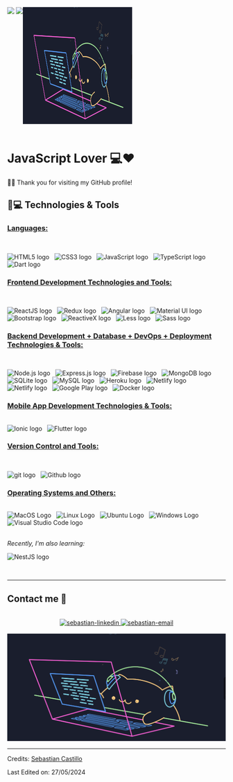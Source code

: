 <div style="display: flex; width: 100%">
    <div style="max-width: 50%;">
    <a href="https://git.io/typing-svg"><img src="https://readme-typing-svg.herokuapp.com?duration=6000&color=777777&background=00000000&width=500&height=120&lines=++Hello!+I'm+Sebastian+Castillo+👋🏻"/></a>
    <a href="https://git.io/typing-svg"><img src="https://readme-typing-svg.herokuapp.com?duration=6500&color=777777&background=00000000&width=500&height=120&lines=++FullStack+Developer+💻"/></a>
    </div>
    <div style="max-width: 50%;">
    <a target="_blank" align="center">
      <img height="270" width="400" alt="GIF" src="assets/CatProgramming.gif">
    </a>
    </div>
</div>

<br/>

# JavaScript Lover 💻❤️

🙋‍♂️ Thank you for visiting my GitHub profile! 




## 🚀💻 Technologies & Tools

### <u> Languages: </u>

<br>

<span><img src="https://img.shields.io/badge/HTML5-E34F26?style=for-the-badge&logo=html5&logoColor=white" alt="HTML5 logo" title="HTML5" height="25" /></span>
&nbsp;
<span><img src="https://img.shields.io/badge/CSS3-1572B6?style=for-the-badge&logo=css3&logoColor=white" alt="CSS3 logo" title="CSS3" height="25" /></span>
&nbsp;
<span><img src="https://img.shields.io/badge/JavaScript-323330?style=for-the-badge&logo=javascript&logoColor=F7DF1E" alt="JavaScript logo" title="JavaScript" height="25" /></span>
&nbsp;
<span><img src="https://img.shields.io/badge/TypeScript-007ACC?style=for-the-badge&logo=typescript&logoColor=white" alt="TypeScript logo" title="TypeScript" height="25" /></span>
&nbsp;
<span><img src="https://img.shields.io/badge/Dart-0175C2?style=for-the-badge&logo=dart&logoColor=00b3a8" alt="Dart logo" title="Dart" height="25" /></span>
&nbsp;


### <u> Frontend Development Technologies and Tools: </u>

<br>

<span><img src="https://img.shields.io/badge/React-20232A?style=for-the-badge&logo=react&logoColor=61DAFB" alt="ReactJS logo" title="ReactJS" height="25" /></span>
&nbsp;
<span><img src="https://img.shields.io/badge/Redux-593D88?style=for-the-badge&logo=redux&logoColor=white" alt="Redux logo" title="Redux" height="25" /></span>
&nbsp;
<span><img src="https://img.shields.io/badge/Angular-0F0F11?style=for-the-badge&logo=angular&logoColor=white" alt="Angular logo" title="Angular" height="25" /></span>
&nbsp;
<span><img src="https://img.shields.io/badge/Material%20UI-007FFF?style=for-the-badge&logo=mui&logoColor=white" alt="Material UI logo" title="Material UI" height="25" /></span>
&nbsp;
<span><img src="https://img.shields.io/badge/Bootstrap-563D7C?style=for-the-badge&logo=bootstrap&logoColor=white" alt="Bootstrap logo" title="Bootstrap" height="25" /></span>
&nbsp;
<span><img src="https://img.shields.io/badge/ReactiveX-B7178C?style=for-the-badge&logo=reactivex&logoColor=white" alt="ReactiveX logo" title="ReactiveX" height="25" /></span>
&nbsp;
<span><img src="https://img.shields.io/badge/Less-1D365D?style=for-the-badge&logo=less&logoColor=white" alt="Less logo" title="Less" height="25" /></span>
&nbsp;
<span><img src="https://img.shields.io/badge/Sass-CC6699?style=for-the-badge&logo=sass&logoColor=white" alt="Sass logo" title="Sass" height="25" /></span>

### <u> Backend Development + Database + DevOps + Deployment Technologies & Tools: </u>

<br>

<span><img src="https://img.shields.io/badge/Node.js-339933?style=for-the-badge&logo=nodedotjs&logoColor=white" alt="Node.js logo" title="Node.js" height="25" /></span>
&nbsp;
<span><img src="https://img.shields.io/badge/Express.js-000000?style=for-the-badge&logo=express&logoColor=white" alt="Express.js logo" title="Express.js" height="25" /></span>
&nbsp;
<span><img src="https://img.shields.io/badge/firebase-ffca28?style=for-the-badge&logo=firebase&logoColor=black" alt="Firebase logo" title="Firebase" height="25"/></span>
&nbsp;
<span>
<span><img src="https://img.shields.io/badge/MongoDB-4EA94B?style=for-the-badge&logo=mongodb&logoColor=white" alt="MongoDB logo" title="MongoDB" height="25" /></span>
&nbsp;
<span>
<img src = "https://img.shields.io/badge/SQLite-003B57?style=for-the-badge&logo=sqlite&logoColor=white" alt="SQLite logo" title="SQLite" height="25"/>
</span>
&nbsp;
<span>
<img src = "https://img.shields.io/badge/MySQL-005C84?style=for-the-badge&logo=mysql&logoColor=white" alt="MySQL logo" title="MySQL" height="25"/>
</span>
&nbsp;
<span><img src="https://img.shields.io/badge/Heroku-430098?style=for-the-badge&logo=heroku&logoColor=white" alt="Heroku logo" title="Heroku" height="25"/></span>
&nbsp;
<span><img src="https://img.shields.io/badge/Netlify-00C7B7?style=for-the-badge&logo=netlify&logoColor=white" alt="Netlify logo" title="Netlify" height="25"/></span>
&nbsp;
<span><img src="https://img.shields.io/badge/AppStore-0D96F6?style=for-the-badge&logo=app+store&logoColor=white" alt="Netlify logo" title="App Store" height="25"/></span>
&nbsp;
<span><img src="https://img.shields.io/badge/Google-Play-414141?style=for-the-badge&logo=google-play&logoColor=white" alt="Google Play logo" title="Google Play" height="25"/></span>
&nbsp;
<span><img src="https://img.shields.io/badge/Docker-2CA5E0?style=for-the-badge&logo=docker&logoColor=white" alt="Docker logo" title="Docker Code" height="25" /></span>
&nbsp;

### <u> Mobile App Development Technologies & Tools: </u>

<br>

<span>
<img src = "https://img.shields.io/badge/Ionic-3880FF?style=for-the-badge&logo=ionic&logoColor=61DAFB" alt="Ionic logo" title="Ionic" height="25"/>
</span>
&nbsp;
<span>
<img src = "https://img.shields.io/badge/Flutter-02569B?style=for-the-badge&logo=flutter&logoColor=61DAFB" alt="Flutter logo" title="Flutter" height="25"/>
</span>
&nbsp;


### <u> Version Control and Tools:</u>

<br>

<span><img src="https://img.shields.io/badge/GIT-E44C30?style=for-the-badge&logo=git&logoColor=white" alt="git logo" title="Git" height="25" /></span>
&nbsp;
<span><img src="https://img.shields.io/badge/GitHub-100000?style=for-the-badge&logo=github&logoColor=white" alt="Github logo" title="Github" height="25" /></span>
&nbsp;

### <u> Operating Systems and Others:</u>

<br>

<span>
<img src = "https://img.shields.io/badge/Apple-000000?style=for-the-badge&logo=apple&logoColor=white" alt="MacOS Logo"  title="MacOS" height="25"/>
</span>
&nbsp;
<span>
<img src = "https://img.shields.io/badge/Linux-FCC624?style=for-the-badge&logo=linux&logoColor=black" alt="Linux Logo"  title="Linux" height="25"/>
</span>
&nbsp;
<span>
<img src = "https://img.shields.io/badge/Ubuntu-E95420?style=for-the-badge&logo=ubuntu&logoColor=white" alt="Ubuntu Logo"  title="Ubuntu" height="25"/>
</span>
&nbsp;
<span>
<img src = "https://img.shields.io/badge/Windows-0078D6?style=for-the-badge&logo=windows&logoColor=white" alt="Windows Logo"  title="Windows" height="25"/>
</span>
&nbsp;
<span><img src="https://img.shields.io/badge/VSCode-0078D4?style=for-the-badge&logo=visual%20studio%20code&logoColor=white" alt="Visual Studio Code logo" title="Visual Studio Code" height="25" /></span>
&nbsp;

<br>
<br>

<i> Recently, I'm also learning: </i>

<span><img src="https://img.shields.io/badge/NestJS-E0234E?style=for-the-badge&logo=nestjs&logoColor=white" alt="NestJS logo" title="NestJS" height="25" /></span>
&nbsp;

<br>

<hr>


## Contact me 📱

<br>
<div align="center">
  <a href="https://www.linkedin.com/in/sebastian-castillo-270340179/" target="_blank"  rel="noopener noreferrer">
    <img src="https://img.icons8.com/?size=100&id=64154&format=png&color=000000" alt="sebastian-linkedin" />
  </a>
  <a href="mailto:sebastiancastillo1402@gmail.com" target="top" rel="noopener noreferrer">
  <img src="https://img.icons8.com/?size=100&id=6QtoKjRma1Cq&format=png&color=000000" alt="sebastian-email"/>
  </a>
</div>

<br>

<img src="assets/CatProgramming.gif" title="CatCat" alt="CatCat">

<br>


-----
Credits: [Sebastian Castillo](https://github.com/UrgedAsp)

Last Edited on: 27/05/2024
